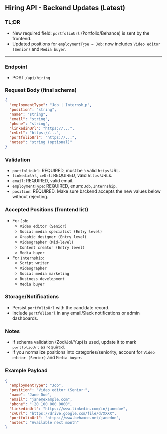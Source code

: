 ## Hiring API - Backend Updates (Latest)

### TL;DR
- New required field: `portfolioUrl` (Portfolio/Behance) is sent by the frontend.
- Updated positions for `employmentType = Job`: now includes `Video editor (Senior)` and `Media buyer`.

---

### Endpoint
- POST `/api/hiring`

### Request Body (final schema)
```json
{
  "employmentType": "Job | Internship",
  "position": "string",
  "name": "string",
  "email": "string",
  "phone": "string",
  "linkedinUrl": "https://...",
  "cvUrl": "https://...",
  "portfolioUrl": "https://...",
  "notes": "string (optional)"
}
```

### Validation
- `portfolioUrl`: REQUIRED, must be a valid `https` URL.
- `linkedinUrl`, `cvUrl`: REQUIRED, valid `https` URLs.
- `email`: REQUIRED, valid email.
- `employmentType`: REQUIRED, enum: `Job`, `Internship`.
- `position`: REQUIRED. Make sure backend accepts the new values below without rejecting.

### Accepted Positions (frontend list)
- For `Job`:
  - `Video editor (Senior)`
  - `Social media specialist (Entry level)`
  - `Graphic designer (Entry level)`
  - `Videographer (Mid-level)`
  - `Content creator (Entry level)`
  - `Media buyer`
- For `Internship`:
  - `Script writer`
  - `Videographer`
  - `Social media marketing`
  - `Business development`
  - `Media buyer`

### Storage/Notifications
- Persist `portfolioUrl` with the candidate record.
- Include `portfolioUrl` in any email/Slack notifications or admin dashboards.

### Notes
- If schema validation (Zod/Joi/Yup) is used, update it to mark `portfolioUrl` as required.
- If you normalize positions into categories/seniority, account for `Video editor (Senior)` and `Media buyer`.

### Example Payload
```json
{
  "employmentType": "Job",
  "position": "Video editor (Senior)",
  "name": "Jane Doe",
  "email": "jane@example.com",
  "phone": "+20 100 000 0000",
  "linkedinUrl": "https://www.linkedin.com/in/janedoe",
  "cvUrl": "https://drive.google.com/file/d/XXXX",
  "portfolioUrl": "https://www.behance.net/janedoe",
  "notes": "Available next month"
}
```


